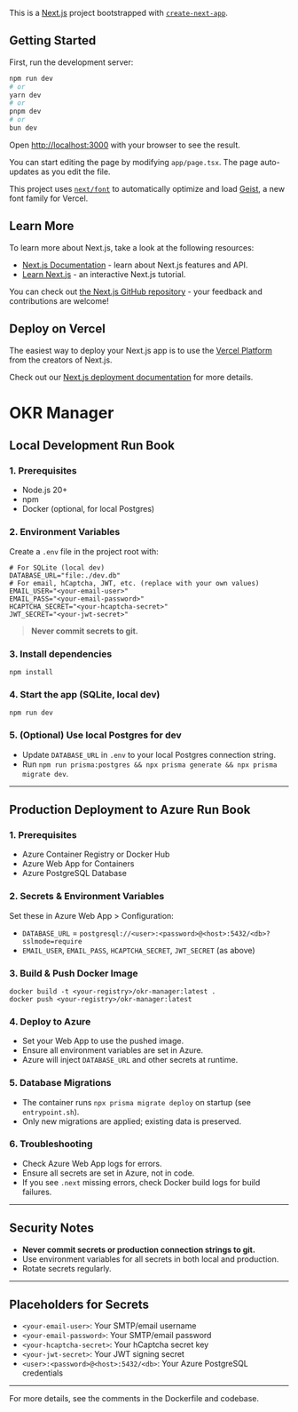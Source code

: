 This is a [Next.js](https://nextjs.org) project bootstrapped with [`create-next-app`](https://nextjs.org/docs/app/api-reference/cli/create-next-app).

## Getting Started

First, run the development server:

```bash
npm run dev
# or
yarn dev
# or
pnpm dev
# or
bun dev
```

Open [http://localhost:3000](http://localhost:3000) with your browser to see the result.

You can start editing the page by modifying `app/page.tsx`. The page auto-updates as you edit the file.

This project uses [`next/font`](https://nextjs.org/docs/app/building-your-application/optimizing/fonts) to automatically optimize and load [Geist](https://vercel.com/font), a new font family for Vercel.

## Learn More

To learn more about Next.js, take a look at the following resources:

- [Next.js Documentation](https://nextjs.org/docs) - learn about Next.js features and API.
- [Learn Next.js](https://nextjs.org/learn) - an interactive Next.js tutorial.

You can check out [the Next.js GitHub repository](https://github.com/vercel/next.js) - your feedback and contributions are welcome!

## Deploy on Vercel

The easiest way to deploy your Next.js app is to use the [Vercel Platform](https://vercel.com/new?utm_medium=default-template&filter=next.js&utm_source=create-next-app&utm_campaign=create-next-app-readme) from the creators of Next.js.

Check out our [Next.js deployment documentation](https://nextjs.org/docs/app/building-your-application/deploying) for more details.

# OKR Manager

## Local Development Run Book

### 1. Prerequisites
- Node.js 20+
- npm
- Docker (optional, for local Postgres)

### 2. Environment Variables
Create a `.env` file in the project root with:
```
# For SQLite (local dev)
DATABASE_URL="file:./dev.db"
# For email, hCaptcha, JWT, etc. (replace with your own values)
EMAIL_USER="<your-email-user>"
EMAIL_PASS="<your-email-password>"
HCAPTCHA_SECRET="<your-hcaptcha-secret>"
JWT_SECRET="<your-jwt-secret>"
```
> **Never commit secrets to git.**

### 3. Install dependencies
```
npm install
```

### 4. Start the app (SQLite, local dev)
```
npm run dev
```

### 5. (Optional) Use local Postgres for dev
- Update `DATABASE_URL` in `.env` to your local Postgres connection string.
- Run `npm run prisma:postgres && npx prisma generate && npx prisma migrate dev`.

---

## Production Deployment to Azure Run Book

### 1. Prerequisites
- Azure Container Registry or Docker Hub
- Azure Web App for Containers
- Azure PostgreSQL Database

### 2. Secrets & Environment Variables
Set these in Azure Web App > Configuration:
- `DATABASE_URL` = `postgresql://<user>:<password>@<host>:5432/<db>?sslmode=require`
- `EMAIL_USER`, `EMAIL_PASS`, `HCAPTCHA_SECRET`, `JWT_SECRET` (as above)

### 3. Build & Push Docker Image
```
docker build -t <your-registry>/okr-manager:latest .
docker push <your-registry>/okr-manager:latest
```

### 4. Deploy to Azure
- Set your Web App to use the pushed image.
- Ensure all environment variables are set in Azure.
- Azure will inject `DATABASE_URL` and other secrets at runtime.

### 5. Database Migrations
- The container runs `npx prisma migrate deploy` on startup (see `entrypoint.sh`).
- Only new migrations are applied; existing data is preserved.

### 6. Troubleshooting
- Check Azure Web App logs for errors.
- Ensure all secrets are set in Azure, not in code.
- If you see `.next` missing errors, check Docker build logs for build failures.

---

## Security Notes
- **Never commit secrets or production connection strings to git.**
- Use environment variables for all secrets in both local and production.
- Rotate secrets regularly.

---

## Placeholders for Secrets
- `<your-email-user>`: Your SMTP/email username
- `<your-email-password>`: Your SMTP/email password
- `<your-hcaptcha-secret>`: Your hCaptcha secret key
- `<your-jwt-secret>`: Your JWT signing secret
- `<user>:<password>@<host>:5432/<db>`: Your Azure PostgreSQL credentials

---

For more details, see the comments in the Dockerfile and codebase.
